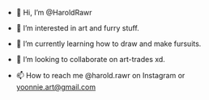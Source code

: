 - 👋 Hi, I’m @HaroldRawr
- 👀 I’m interested in art and furry stuff.
- 🌱 I’m currently learning how to draw and make fursuits. 

- 💞️ I’m looking to collaborate on art-trades xd.
- 📫 How to reach me @harold.rawr on Instagram or yoonnie.art@gmail.com 

<!---
HaroldRawr/HaroldRawr is a ✨ special ✨ repository because its `README.md` (this file) appears on your GitHub profile.
You can click the Preview link to take a look at your changes.
--->
